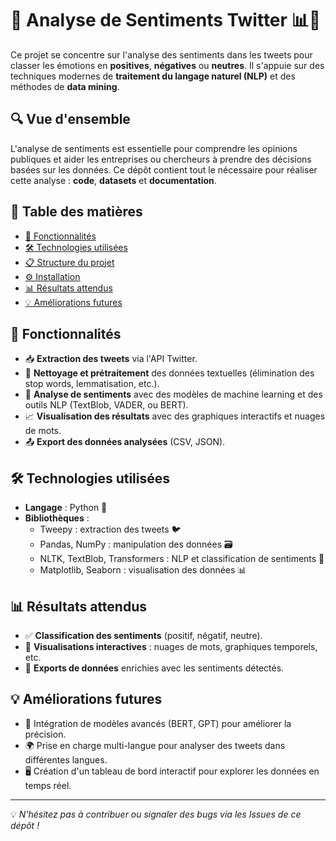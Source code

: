 
# 🌟 Analyse de Sentiments Twitter 📊💬  

Ce projet se concentre sur l'analyse des sentiments dans les tweets pour classer les émotions en **positives**, **négatives** ou **neutres**. Il s'appuie sur des techniques modernes de **traitement du langage naturel (NLP)** et des méthodes de **data mining**.

## 🔍 Vue d'ensemble  

L'analyse de sentiments est essentielle pour comprendre les opinions publiques et aider les entreprises ou chercheurs à prendre des décisions basées sur les données. Ce dépôt contient tout le nécessaire pour réaliser cette analyse : **code**, **datasets** et **documentation**.  

## 📂 Table des matières  

- [🚀 Fonctionnalités](#-fonctionnalités)  
- [🛠️ Technologies utilisées](#️-technologies-utilisées)  
- [📋 Structure du projet](#-structure-du-projet)  
- [⚙️ Installation](#%EF%B8%8F-installation)  
- [📊 Résultats attendus](#-résultats-attendus)  
- [💡 Améliorations futures](#-améliorations-futures)  

## 🚀 Fonctionnalités  

- 📥 **Extraction des tweets** via l'API Twitter.  
- 🧹 **Nettoyage et prétraitement** des données textuelles (élimination des stop words, lemmatisation, etc.).  
- 🤖 **Analyse de sentiments** avec des modèles de machine learning et des outils NLP (TextBlob, VADER, ou BERT).  
- 📈 **Visualisation des résultats** avec des graphiques interactifs et nuages de mots.  
- 📤 **Export des données analysées** (CSV, JSON).  

## 🛠️ Technologies utilisées  

- **Langage** : Python 🐍  
- **Bibliothèques** :  
  - Tweepy : extraction des tweets 🐦  
  - Pandas, NumPy : manipulation des données 🗃️  
  - NLTK, TextBlob, Transformers : NLP et classification de sentiments 🧠  
  - Matplotlib, Seaborn : visualisation des données 📊  



## 📊 Résultats attendus  

- ✅ **Classification des sentiments** (positif, négatif, neutre).  
- 🌈 **Visualisations interactives** : nuages de mots, graphiques temporels, etc.  
- 📁 **Exports de données** enrichies avec les sentiments détectés.  

## 💡 Améliorations futures  

- 🚀 Intégration de modèles avancés (BERT, GPT) pour améliorer la précision.  
- 🌍 Prise en charge multi-langue pour analyser des tweets dans différentes langues.  
- 🖥️ Création d'un tableau de bord interactif pour explorer les données en temps réel.  

---

💡 *N'hésitez pas à contribuer ou signaler des bugs via les Issues de ce dépôt !*  

